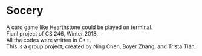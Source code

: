 # Socery
A card game like Hearthstone could be played on terminal. <br>
Fianl project of CS 246, Winter 2018.<br>
All the codes were written in C++. <br>
This is a group project, created by Ning Chen, Boyer Zhang, and Trista Tian.
